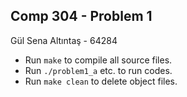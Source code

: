 ## Comp 304 - Problem 1
Gül Sena Altıntaş - 64284
- Run `make` to compile all source files. 
- Run `./problem1_a` etc. to run codes.
- Run `make clean` to delete object files.
